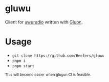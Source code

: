 # gluwu

Client for [uwuradio](https://radio.uwu.network) written with [Gluon](https://github.com/OpenAsar/gluon).

# Usage

* `git clone https://github.com/Beefers/gluwu`
* `pnpm i`
* `pnpm start`

<sub>This will become easier when glugun CI is feasible.</sub>